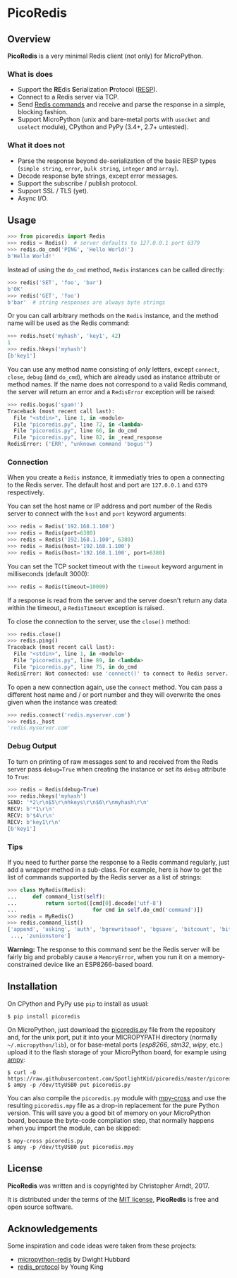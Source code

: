 PicoRedis
=========


## Overview

**PicoRedis** is a very minimal Redis client (not only) for MicroPython.


### What is does

* Support the **RE**dis **S**erialization **P**rotocol ([RESP]).
* Connect to a Redis server via TCP.
* Send [Redis commands] and receive and parse the response in a simple,
  blocking fashion.
* Support MicroPython (unix and bare-metal ports with `usocket` and `uselect`
  module), CPython and PyPy (3.4+, 2.7+ untested).


### What it does not

* Parse the response beyond de-serialization of the basic RESP types
  (`simple string`, `error`, `bulk string`, `integer` and `array`).
* Decode response byte strings, except error messages.
* Support the subscribe / publish protocol.
* Support SSL / TLS (yet).
* Async I/O.


## Usage

```python
>>> from picoredis import Redis
>>> redis = Redis()  # server defaults to 127.0.0.1 port 6379
>>> redis.do_cmd('PING', 'Hello World!')
b'Hello World!'
```

Instead of using the `do_cmd` method, `Redis` instances can be called directly:

```python
>>> redis('SET', 'foo', 'bar')
b'OK'
>>> redis('GET', 'foo')
b'bar'  # string responses are always byte strings
```

Or you can call arbitrary methods on the `Redis` instance, and the method name
will be used as the Redis command:

```python
>>> redis.hset('myhash', 'key1', 42)
1
>>> redis.hkeys('myhash')
[b'key1']
```

You can use any method name consisting of *only* letters, except `connect`,
`close`, `debug` (and `do_cmd`), which are already used as instance attribute
or method names. If the name does not correspond to a valid Redis command, the
server will return an error and a `RedisError` exception will be raised:

```python
>>> redis.bogus('spam!')
Traceback (most recent call last):
  File "<stdin>", line 1, in <module>
  File "picoredis.py", line 72, in <lambda>
  File "picoredis.py", line 66, in do_cmd
  File "picoredis.py", line 82, in _read_response
RedisError: ('ERR', "unknown command 'bogus'")
```


### Connection

When you create a `Redis` instance, it immediatly tries to open a connecting to
the Redis server. The default host and port are `127.0.0.1` and `6379`
respectively.

You can set the host name or IP address and port number of the Redis server to
connect with the `host` and `port` keyword arguments:

```python
>>> redis = Redis('192.168.1.100')
>>> redis = Redis(port=6380)
>>> redis = Redis('192.168.1.100', 6380)
>>> redis = Redis(host='192.168.1.100')
>>> redis = Redis(host='192.168.1.100', port=6380)
```

You can set the TCP socket timeout with the `timeout` keyword argument in
milliseconds (default 3000):

```python
>>> redis = Redis(timeout=10000)
```

If a response is read from the server and the server doesn't return any data
within the timeout, a `RedisTimeout` exception is raised.

To close the connection to the server, use the `close()` method:

```python
>>> redis.close()
>>> redis.ping()
Traceback (most recent call last):
  File "<stdin>", line 1, in <module>
  File "picoredis.py", line 89, in <lambda>
  File "picoredis.py", line 75, in do_cmd
RedisError: Not connected: use 'connect()' to connect to Redis server.
```

To open a new connection again, use the `connect` method. You can pass a
different host name and / or port number and they will overwrite the ones given
when the instance was created:

```python
>>> redis.connect('redis.myserver.com')
>>> redis._host
'redis.myserver.com'
```


### Debug Output

To turn on printing of raw messages sent to and received from the Redis server
pass `debug=True` when creating the instance or set its `debug` attribute to
`True`:

```python
>>> redis = Redis(debug=True)
>>> redis.hkeys('myhash')
SEND: '*2\r\n$5\r\nhkeys\r\n$6\r\nmyhash\r\n'
RECV: b'*1\r\n'
RECV: b'$4\r\n'
RECV: b'key1\r\n'
[b'key1']
```


### Tips

If you need to further parse the response to a Redis command regularly, just
add a wrapper method in a sub-class. For example, here is how to get the list
of commands supported by the Redis server as a list of strings:

```python
>>> class MyRedis(Redis):
...     def command_list(self):
...         return sorted([cmd[0].decode('utf-8')
...                        for cmd in self.do_cmd('command')])
>>> redis = MyRedis()
>>> redis.command_list()
['append', 'asking', 'auth', 'bgrewriteaof', 'bgsave', 'bitcount', 'bitfield',
 ..., 'zunionstore']
```

**Warning:** The response to this command sent be the Redis server will be
fairly big and probably cause a `MemoryError`, when you run it on a
memory-constrained device like an ESP8266-based board.


## Installation

On CPython and PyPy use `pip` to install as usual:

    $ pip install picoredis

On MicroPython, just download the [picoredis.py] file from the repository and,
for the unix port, put it into your MICROPYPATH directory (normally
`~/.micropython/lib`), or for base-metal ports (*esp8266*, *stm32*, *wipy*,
etc.) upload it to the flash storage of your MicroPython board, for example
using [ampy]:

    $ curl -O https://raw.githubusercontent.com/SpotlightKid/picoredis/master/picoredis/picoredis.py
    $ ampy -p /dev/ttyUSB0 put picoredis.py

You can also compile the `picoredis.py` module with [mpy-cross] and use the
resulting `picoredis.mpy` file as a drop-in replacement for the pure Python
version. This will save you a good bit of memory on your MicroPython board,
because the byte-code compilation step, that normally happens when you import
the module, can be skipped:

    $ mpy-cross picoredis.py
    $ ampy -p /dev/ttyUSB0 put picoredis.mpy


## License

**PicoRedis** was written and is copyrighted by Christopher Arndt, 2017.

It is distributed under the terms of the [MIT license], **PicoRedis** is free
and open source software.


## Acknowledgements

Some inspiration and code ideas were taken from these projects:

* [micropython-redis] by Dwight Hubbard
* [redis_protocol] by Young King


[ampy]: https://github.com/adafruit/ampy
[micropython-redis]: https://github.com/dwighthubbard/micropython-redis
[mit license]: http://opensource.org/licenses/MIT
[mpy-cross]: https://github.com/micropython/micropython/tree/master/mpy-cross
[picoredis.py]: https://raw.githubusercontent.com/SpotlightKid/picoredis/master/picoredis/picoredis.py
[redis commands]: https://redis.io/commands
[redis_protocol]: https://github.com/wayhome/redis_protocol
[resp]: https://redis.io/topics/protocol
